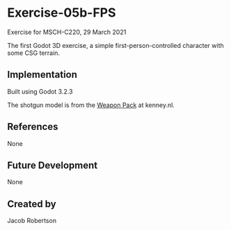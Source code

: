 # Exercise-05b-FPS
Exercise for MSCH-C220, 29 March 2021

The first Godot 3D exercise, a simple first-person-controlled character with some CSG terrain.

## Implementation
Built using Godot 3.2.3

The shotgun model is from the [Weapon Pack](https://kenney.nl/assets/weapon-pack) at kenney.nl.

## References
None

## Future Development
None

## Created by 
Jacob Robertson
